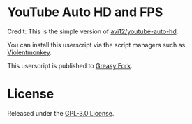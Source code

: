 # YouTube Auto HD and FPS

Credit: This is the simple version of [avi12/youtube-auto-hd](https://github.com/avi12/youtube-auto-hd).

You can install this userscript via the script managers such as [Violentmonkey](https://violentmonkey.github.io/).

This userscript is published to [Greasy Fork](https://greasyfork.org/zh-TW/scripts/479520-youtube-auto-hd-and-fps).

# License

Released under the [GPL-3.0 License](https://opensource.org/license/gpl-3-0/).
